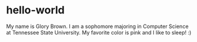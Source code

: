 # hello-world
My name is Glory Brown. I am a sophomore majoring in Computer Science at Tennessee State University. My favorite color is pink and I like to sleep! :)
